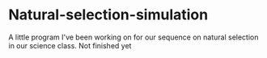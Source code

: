# Natural-selection-simulation
A little program I've been working on for our sequence on natural selection in our science class. Not finished yet
